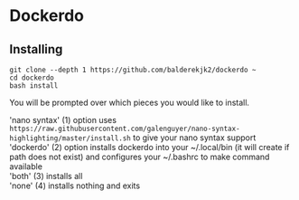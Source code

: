 # Dockerdo

## Installing

```shell
git clone --depth 1 https://github.com/balderekjk2/dockerdo ~
cd dockerdo
bash install
```

You will be prompted over which pieces you would like to install.

'nano syntax' (1) option uses `https://raw.githubusercontent.com/galenguyer/nano-syntax-highlighting/master/install.sh` to give your nano syntax support\
'dockerdo' (2) option installs dockerdo into your ~/.local/bin (it will create if path does not exist) and configures your ~/.bashrc to make command available\
'both' (3) installs all\
'none' (4) installs nothing and exits

